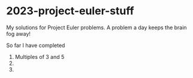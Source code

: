 # 2023-project-euler-stuff
My solutions for Project Euler problems. A problem a day keeps the brain fog away!

So far I have completed
1. Multiples of 3 and 5
2. 
3.

